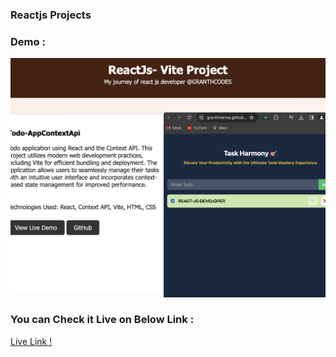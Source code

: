 ### Reactjs Projects


### Demo :

![Alt text](rpp.png)

### You can Check it Live on Below Link :

[Live Link !](https://reactcounter-sigma.vercel.app/)